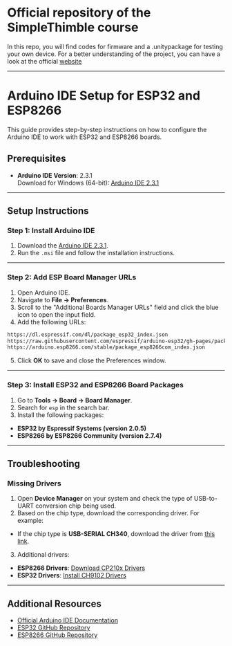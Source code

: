 # Official repository of the SimpleThimble course

In this repo, you will find codes for firmware and a .unitypackage for testing your own device.
For a better understanding of the project, you can have a look at the official [website](https://simplethimble.readthedocs.io/en/latest/)


---

# Arduino IDE Setup for ESP32 and ESP8266

This guide provides step-by-step instructions on how to configure the Arduino IDE to work with ESP32 and ESP8266 boards.

## Prerequisites

- **Arduino IDE Version**: 2.3.1  
  Download for Windows (64-bit): [Arduino IDE 2.3.1](https://github.com/arduino/arduino-ide/releases/download/2.3.1/arduino-ide_2.3.1_Windows_64bit.msi)

---

## Setup Instructions

### Step 1: Install Arduino IDE

1. Download the [Arduino IDE 2.3.1](https://github.com/arduino/arduino-ide/releases/download/2.3.1/arduino-ide_2.3.1_Windows_64bit.msi).
2. Run the `.msi` file and follow the installation instructions.

---

### Step 2: Add ESP Board Manager URLs

1. Open Arduino IDE.
2. Navigate to **File -> Preferences**.
3. Scroll to the "Additional Boards Manager URLs" field and click the blue icon to open the input field.
4. Add the following URLs:
```bash
https://dl.espressif.com/dl/package_esp32_index.json
https://raw.githubusercontent.com/espressif/arduino-esp32/gh-pages/package_esp32_index.json
https://arduino.esp8266.com/stable/package_esp8266com_index.json
```
5. Click **OK** to save and close the Preferences window.

---

### Step 3: Install ESP32 and ESP8266 Board Packages

1. Go to **Tools -> Board -> Board Manager**.
2. Search for `esp` in the search bar.
3. Install the following packages:
- **ESP32 by Espressif Systems (version 2.0.5)**
- **ESP8266 by ESP8266 Community (version 2.7.4)**

---

## Troubleshooting

### Missing Drivers
1. Open **Device Manager** on your system and check the type of USB-to-UART conversion chip being used.
2. Based on the chip type, download the corresponding driver. For example:
- If the chip type is **USB-SERIAL CH340**, download the driver from [this link](https://sparks.gogo.co.nz/assets/site/downloads/CH34x_Install_Windows_v3_4.zip).
3. Additional drivers:
- **ESP8266 Drivers**: [Download CP210x Drivers](https://www.silabs.com/documents/public/software/CP210x_Windows_Drivers.zip)  
- **ESP32 Drivers**: [Install CH9102 Drivers](https://learn.adafruit.com/how-to-install-drivers-for-wch-usb-to-serial-chips-ch9102f-ch9102/windows-driver-installation)

---

## Additional Resources

- [Official Arduino IDE Documentation](https://www.arduino.cc/en/software)
- [ESP32 GitHub Repository](https://github.com/espressif/arduino-esp32)
- [ESP8266 GitHub Repository](https://github.com/esp8266/Arduino)
